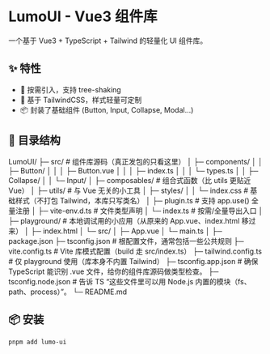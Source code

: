 # LumoUI - Vue3 组件库

一个基于 Vue3 + TypeScript + Tailwind 的轻量化 UI 组件库。

## ✨ 特性
- 🚀 按需引入，支持 tree-shaking
- 🎨 基于 TailwindCSS，样式轻量可定制
- 📦 封装了基础组件 (Button, Input, Collapse, Modal...)

## 📂 目录结构
LumoUI/
├─ src/                      # 组件库源码（真正发包的只看这里）
│  ├─ components/
│  │  ├─ Button/
│  │  │  ├─ Button.vue
│  │  │  ├─ index.ts
│  │  │  └─ types.ts
│  │  ├─ Collapse/
│  │  └─ Input/
│  ├─ composables/           # 组合式函数（比 utils 更贴近 Vue）
│  ├─ utils/                 # 与 Vue 无关的小工具
│  ├─ styles/
│  │  └─ index.css           # 基础样式（不打包 Tailwind，本库只写类名）
│  ├─ plugin.ts              # 支持 app.use() 全量注册
│  ├─ vite-env.d.ts			 # 文件类型声明
│  └─ index.ts               # 按需/全量导出入口
│
├─ playground/               # 本地调试用的小应用（从原来的 App.vue、index.html 移过来）
│  ├─ index.html
│  └─ src/
│     ├─ App.vue
│     └─ main.ts
│
├─ package.json
├─ tsconfig.json			 # 根配置文件，通常包括一些公共规则
├─ vite.config.ts            # Vite 库模式配置（build 走 src/index.ts）
├─ tailwind.config.ts        # 仅 playground 使用（库本身不内置 Tailwind）
├─ tsconfig.app.json		 # 确保 TypeScript 能识别 .vue 文件，给你的组件库源码做类型检查。
├─ tsconfig.node.json		 # 告诉 TS “这些文件里可以用 Node.js 内置的模块（fs、path、process）”。
└─ README.md

## 📦 安装
```bash
pnpm add lumo-ui
